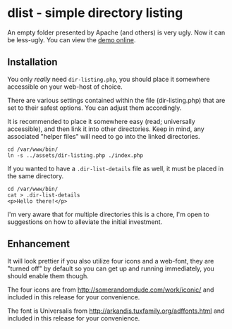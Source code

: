 dlist - simple directory listing
====

An empty folder presented by Apache (and others) is very ugly. Now it can be less-ugly. You can view the [demo online](http://smarterfish.com/assets/).

Installation
----

You only *really* need `dir-listing.php`, you should place it somewhere accessible on your web-host of choice.

There are various settings contained within the file (dir-listing.php) that are set to their safest options. You can adjust them accordingly. 

It is recommended to place it somewhere easy (read; universally accessible), and then link it into other directories. Keep in mind, any associated "helper files" will need to go into the linked directories.

    cd /var/www/bin/
    ln -s ../assets/dir-listing.php ./index.php

If you wanted to have a `.dir-list-details` file as well, it must be placed in the same directory.

    cd /var/www/bin/
    cat > .dir-list-details
    <p>Hello there!</p>

I'm very aware that for multiple directories this is a chore, I'm open to suggestions on how to alleviate the initial investment.

Enhancement
----

It will look prettier if you also utilize four icons and a web-font, they are "turned off" by default so you can get up and running immediately, you should enable them though.

The four icons are from http://somerandomdude.com/work/iconic/ and included in this release for your convenience.

The font is Universalis from http://arkandis.tuxfamily.org/adffonts.html and included in this release for your convenience.